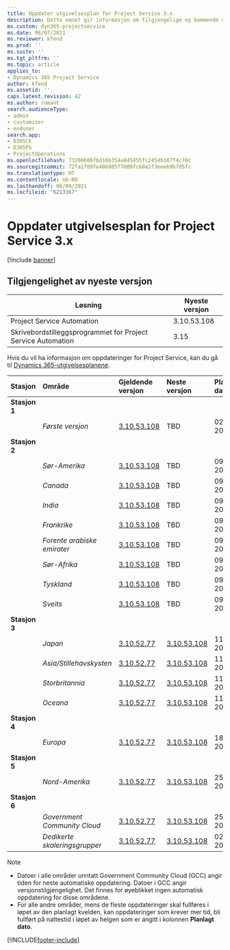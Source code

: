 ```yaml
---
title: Oppdater utgivelsesplan for Project Service 3.x
description: Dette emnet gir informasjon om tilgjengelige og kommende versjoner av Dynamics 365 Project Service Automation.
ms.custom: dyn365-projectservice
ms.date: 06/07/2021
ms.reviewer: kfend
ms.prod: ''
ms.suite: ''
ms.tgt_pltfrm: ''
ms.topic: article
applies_to:
- Dynamics 365 Project Service
author: kfend
ms.assetid: ''
caps.latest.revision: 42
ms.author: rumant
search.audienceType:
- admin
- customizer
- enduser
search.app:
- D365CE
- D365PS
- ProjectOperations
ms.openlocfilehash: 73208b06fbd16b354e845855fc2454b167f4c70c
ms.sourcegitcommit: 72fa1f09fe406805f7009fc68e2f3eeeb9b7d5fc
ms.translationtype: HT
ms.contentlocale: nb-NO
ms.lasthandoff: 06/09/2021
ms.locfileid: "6213367"
---
```

# <a name="update-release-schedule-for-project-service-3x"></a>Oppdater utgivelsesplan for Project Service 3.x

[!include [banner](../includes/psa-now-project-operations.md)]

## <a name="latest-version-availability"></a>Tilgjengelighet av nyeste versjon

| Løsning  | Nyeste versjon |
|-------|----|
| Project Service Automation    | 3.10.53.108 |
| Skrivebordstilleggsprogrammet for Project Service Automation                | 3.15          |

Hvis du vil ha informasjon om oppdateringer for Project Service, kan du gå til [Dynamics 365-utgivelsesplanene](/dynamics365/release-plans/). 

| Stasjon  | Område | Gjeldende versjon | Neste versjon |  Planlagt dato
| :---   | :---   | :---   | :---   |:---   |         
|<strong>Stasjon 1</strong> | |  |  | |
| | <i>Første versjon</i> | [3.10.53.108](whats-new-ur-32.md) | TBD | 02. juli 2021
|<strong>Stasjon 2</strong> | |  |  | |
| | <i>Sør-Amerika</i> | [3.10.53.108](whats-new-ur-32.md) | TBD | 09. juli 2021
| | <i>Canada</i> | [3.10.53.108](whats-new-ur-32.md) | TBD | 09. juli 2021
| | <i>India</i> | [3.10.53.108](whats-new-ur-32.md) | TBD | 09. juli 2021
| | <i>Frankrike</i> | [3.10.53.108](whats-new-ur-32.md) | TBD | 09. juli 2021
| | <i>Forente arabiske emirater</i> | [3.10.53.108](whats-new-ur-32.md) | TBD | 09. juli 2021
| | <i>Sør-Afrika</i> | [3.10.53.108](whats-new-ur-32.md) | TBD | 09. juli 2021
| | <i>Tyskland</i> | [3.10.53.108](whats-new-ur-32.md) | TBD | 09. juli 2021
| | <i>Sveits</i> | [3.10.53.108](whats-new-ur-32.md) | TBD | 09. juli 2021
|<strong>Stasjon 3</strong> | |  |  | |
| | <i>Japan</i> | [3.10.52.77](whats-new-ur-31.md) | [3.10.53.108](whats-new-ur-32.md) | 11. juni 2021
| | <i>Asia/Stillehavskysten</i> | [3.10.52.77](whats-new-ur-31.md) | [3.10.53.108](whats-new-ur-32.md) | 11. juni 2021
| | <i>Storbritannia</i> | [3.10.52.77](whats-new-ur-31.md) | [3.10.53.108](whats-new-ur-32.md) | 11. juni 2021
| | <i>Oceana</i> | [3.10.52.77](whats-new-ur-31.md) | [3.10.53.108](whats-new-ur-32.md) | 11. juni 2021
|<strong>Stasjon 4</strong> | |  |  | |
| | <i>Europa</i> | [3.10.52.77](whats-new-ur-31.md) | [3.10.53.108](whats-new-ur-32.md) | 18. juni 2021
|<strong>Stasjon 5</strong> | |  |  | |
| | <i>Nord-Amerika</i> | [3.10.52.77](whats-new-ur-31.md) | [3.10.53.108](whats-new-ur-32.md) | 25. juni 2021
|<strong>Stasjon 6</strong> | |  |  | |
| | <i>Government Community Cloud</i> | [3.10.52.77](whats-new-ur-31.md) | [3.10.53.108](whats-new-ur-32.md) | 25. juni 2021
| | <i>Dedikerte skaleringsgrupper</i> | [3.10.52.77](whats-new-ur-31.md) | [3.10.53.108](whats-new-ur-32.md) | 02. juli 2021

>[!Note]
> - Datoer i alle områder unntatt Government Community Cloud (GCC) angir tiden for neste automatiske oppdatering. Datoer i GCC angir versjonstilgjengelighet. Det finnes for øyeblikket ingen automatisk oppdatering for disse områdene.
> - For alle andre områder, mens de fleste oppdateringer skal fullføres i løpet av den planlagt kvelden, kan oppdateringer som krever mer tid, bli fullført på nattestid i løpet av helgen som er angitt i kolonnen **Planlagt dato**.


[!INCLUDE[footer-include](../includes/footer-banner.md)]

